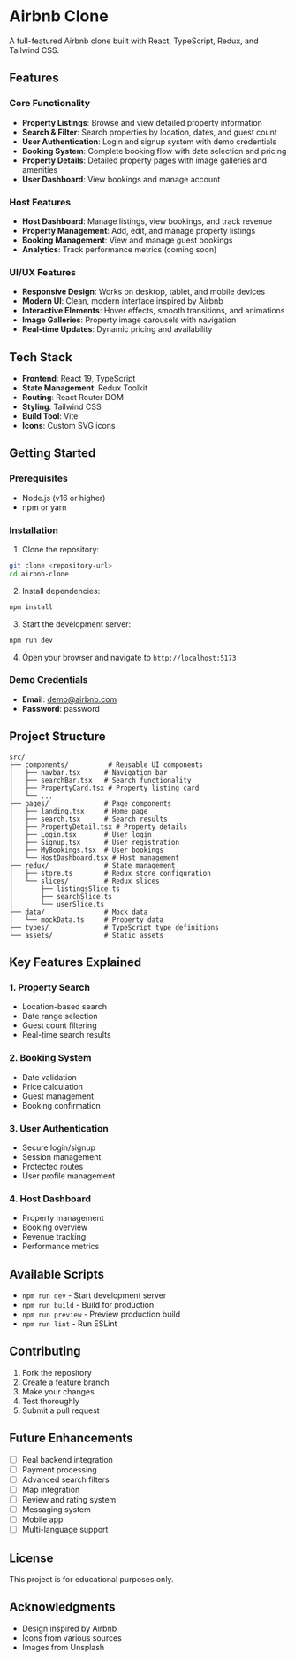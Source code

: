 # Airbnb Clone

A full-featured Airbnb clone built with React, TypeScript, Redux, and Tailwind CSS.

## Features

### Core Functionality
- **Property Listings**: Browse and view detailed property information
- **Search & Filter**: Search properties by location, dates, and guest count
- **User Authentication**: Login and signup system with demo credentials
- **Booking System**: Complete booking flow with date selection and pricing
- **Property Details**: Detailed property pages with image galleries and amenities
- **User Dashboard**: View bookings and manage account

### Host Features
- **Host Dashboard**: Manage listings, view bookings, and track revenue
- **Property Management**: Add, edit, and manage property listings
- **Booking Management**: View and manage guest bookings
- **Analytics**: Track performance metrics (coming soon)

### UI/UX Features
- **Responsive Design**: Works on desktop, tablet, and mobile devices
- **Modern UI**: Clean, modern interface inspired by Airbnb
- **Interactive Elements**: Hover effects, smooth transitions, and animations
- **Image Galleries**: Property image carousels with navigation
- **Real-time Updates**: Dynamic pricing and availability

## Tech Stack

- **Frontend**: React 19, TypeScript
- **State Management**: Redux Toolkit
- **Routing**: React Router DOM
- **Styling**: Tailwind CSS
- **Build Tool**: Vite
- **Icons**: Custom SVG icons

## Getting Started

### Prerequisites
- Node.js (v16 or higher)
- npm or yarn

### Installation

1. Clone the repository:
```bash
git clone <repository-url>
cd airbnb-clone
```

2. Install dependencies:
```bash
npm install
```

3. Start the development server:
```bash
npm run dev
```

4. Open your browser and navigate to `http://localhost:5173`

### Demo Credentials
- **Email**: demo@airbnb.com
- **Password**: password

## Project Structure

```
src/
├── components/          # Reusable UI components
│   ├── navbar.tsx      # Navigation bar
│   ├── searchBar.tsx   # Search functionality
│   ├── PropertyCard.tsx # Property listing card
│   └── ...
├── pages/              # Page components
│   ├── landing.tsx     # Home page
│   ├── search.tsx      # Search results
│   ├── PropertyDetail.tsx # Property details
│   ├── Login.tsx       # User login
│   ├── Signup.tsx      # User registration
│   ├── MyBookings.tsx  # User bookings
│   └── HostDashboard.tsx # Host management
├── redux/              # State management
│   ├── store.ts        # Redux store configuration
│   └── slices/         # Redux slices
│       ├── listingsSlice.ts
│       ├── searchSlice.ts
│       └── userSlice.ts
├── data/               # Mock data
│   └── mockData.ts     # Property data
├── types/              # TypeScript type definitions
└── assets/             # Static assets
```

## Key Features Explained

### 1. Property Search
- Location-based search
- Date range selection
- Guest count filtering
- Real-time search results

### 2. Booking System
- Date validation
- Price calculation
- Guest management
- Booking confirmation

### 3. User Authentication
- Secure login/signup
- Session management
- Protected routes
- User profile management

### 4. Host Dashboard
- Property management
- Booking overview
- Revenue tracking
- Performance metrics

## Available Scripts

- `npm run dev` - Start development server
- `npm run build` - Build for production
- `npm run preview` - Preview production build
- `npm run lint` - Run ESLint

## Contributing

1. Fork the repository
2. Create a feature branch
3. Make your changes
4. Test thoroughly
5. Submit a pull request

## Future Enhancements

- [ ] Real backend integration
- [ ] Payment processing
- [ ] Advanced search filters
- [ ] Map integration
- [ ] Review and rating system
- [ ] Messaging system
- [ ] Mobile app
- [ ] Multi-language support

## License

This project is for educational purposes only.

## Acknowledgments

- Design inspired by Airbnb
- Icons from various sources
- Images from Unsplash
